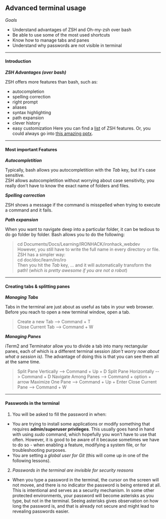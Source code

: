 ## Advanced terminal usage
  
*Goals*
  
* Understand advantages of ZSH and Oh-my-zsh over bash
* Be able to use some of the most used shortcuts
* Know how to manage tabs and panes
* Understand why passwords are not visible in terminal
  
---
  
#### Introduction
 
__*ZSH Advantages (over bash)*__  

ZSH offers more features than bash, such as:
* autocompletion
* spelling correction
* right prompt
* aliases
* syntax highlighting
* path expansion
* clever history
* easy customization
Here you can find a [list](https://en.wikipedia.org/wiki/Z_shell#Features) of ZSH features.
Or, you could always go into [this amazing pptx](https://www.slideshare.net/jaguardesignstudio/why-zsh-is-cooler-than-your-shell-16194692).  
  
---
  

#### Most important Features
  
__*Autocompletition*__
  
Typically, bash allows you autocompletition with the *Tab* key, but it's case sensitive.  
ZSH allows autocompletition without worrying about case sensitivity, you really don't have to know the exact name of folders and files.  

__*Spelling correction*__
  
ZSH shows a message if the command is misspelled when trying to execute a command and it fails.  

__*Path expansion*__  

When you want to navigate deep into a particular folder, it can be tedious to do go folder by folder. Bash allows you to do the following:  
> cd Documents/Docs/Learning/IRONHACK/ironhack_webdev  
However, you still have to write the full name in every directory or file. ZSH has a simpler way:  
> cd doc/doc/learn/iro/iro  
Then you hit the *Tab* key, ... and it will automatically transform the path! (*which is pretty awesome if you are not a robot*)  


---
  
#### Creating tabs & splitting panes
  
__*Managing Tabs*__
  
Tabs in the terminal are just about as useful as tabs in your web browser. Before you reach to open a new terminal window, open a tab.  
  
> Create a new Tab --> Command + T  
> Close Current Tab --> Command + W  
  
__*Managing Panes*__

iTerm2 and Terminator allow you to divide a tab into many rectangular panes, each of which is a different terminal session *(don't worry now about what a session is)*. 
The advantage of doing this is that you can see them all at the same time.  

> Split Pane Vertically --> Command + Up + D
> Split Pane Horizontally --> Command + D
> Navigate Among Panes --> Command + option + arrow
> Maximize One Pane --> Command + Up + Enter
> Close Current Pane --> Command + W  
  
---
  
#### Passwords in the terminal  
  
1. You will be asked to fill the password in when:
  * You are trying to install some applications or modify something that requires **admin/superuser privileges**. This usually goes hand in hand with using *sudo* command, which hopefully you won't have to use that often.
  However, it is good to be aware of it because sometimes we have to do so - when enabling a feature, modifying a system file, or for troubleshooting purposes. 
  * You are setting a *global user for Git* (this will come up in one of the following lessons).
2. *Passwords in the terminal are invisible for security reasons*
  * When you type a password in the terminal, the cursor on the screen will not movee, and there is no indicator the password is being entered at all. This is intentional and serves as a security mechanism.
  In some other protected environments, your password will become asterisks as you type, but not in the terminal. Seeing asterisks gives observation on how long the password is, and that is already not secure and might lead to revealing passwords easier.
  






